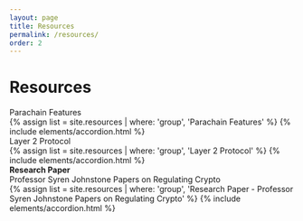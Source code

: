 ```yaml
---
layout: page
title: Resources
permalink: /resources/
order: 2
---
```

<div class="d-flex flex-column">
    <div class="container d-flex flex-column flex-lg-row flex-grow-1 pb-0 pb-lg-4" style="z-index: 1;">
        <h1 class="page-title blue1 w-100 w-lg-50">Resources</h1>
    </div>
</div>
<div class="bg-white pt-4 pt-lg-5 mb-5 pb-5">
    <div class="container">
        <div class="group corner1 box-shadow4 mb-4">
            <div class="group--title border-bottom px-5 py-2">Parachain Features</div>
            <div class="py-3 px-5">
                {% assign list = site.resources | where: 'group', 'Parachain Features' %}
                {% include elements/accordion.html %}
            </div>
        </div>
        <div class="group corner1 box-shadow4 mt-5  mb-4">
            <div class="group--title border-bottom px-5 py-2">Layer 2 Protocol</div>
            <div class="py-3 px-5">
                {% assign list = site.resources | where: 'group', 'Layer 2 Protocol' %}
                {% include elements/accordion.html %}
            </div>
        </div>
        <div class="group corner1 box-shadow4 mt-5 mb-4">
            <div class="group--title border-bottom px-5 py-2 d-flex flex-column">
                <strong>Research Paper</strong>
                <div>Professor Syren Johnstone Papers on Regulating Crypto</div>
            </div>
            <div class="py-3 px-5">
                {% assign list = site.resources | where: 'group', 'Research Paper - Professor Syren Johnstone Papers on Regulating Crypto' %}
                {% include elements/accordion.html %}
            </div>
        </div>
    </div>
</div>
